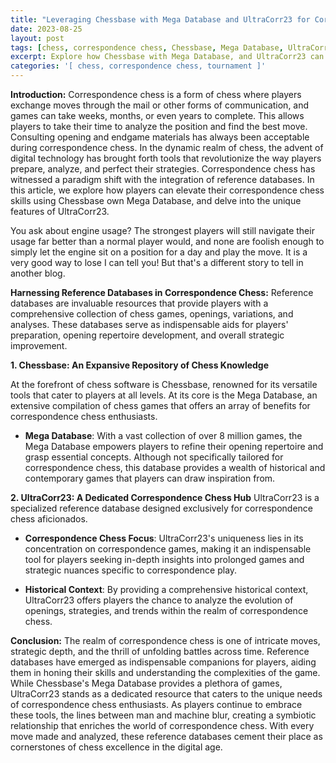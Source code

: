 ```yaml
---
title: "Leveraging Chessbase with Mega Database and UltraCorr23 for Correspondence Chess Excellence"
date: 2023-08-25
layout: post
tags: [chess, correspondence chess, Chessbase, Mega Database, UltraCorr23, reference databases]
excerpt: Explore how Chessbase with Mega Database, and UltraCorr23 can enhance your correspondence chess skills and preparation.
categories: '[ chess, correspondence chess, tournament ]'
---
```


**Introduction:**
Correspondence chess is a form of chess where players exchange moves through the mail or other forms of communication, and games can take weeks, months, or even years to complete. This allows players to take their time to analyze the position and find the best move. Consulting opening and endgame materials has always been acceptable during correspondence chess. In the dynamic realm of chess, the advent of digital technology has brought forth tools that revolutionize the way players prepare, analyze, and perfect their strategies. Correspondence chess has witnessed a paradigm shift with the integration of reference databases. In this article, we explore how players can elevate their correspondence chess skills using Chessbase own Mega Database, and delve into the unique features of UltraCorr23.

You ask about engine usage? The strongest players will still navigate their usage far better than a normal player would, and none are foolish enough to simply let the engine sit on a position for a day and play the move. It is a very good way to lose I can tell you! But that's a different story to tell in another blog.

**Harnessing Reference Databases in Correspondence Chess:**
Reference databases are invaluable resources that provide players with a comprehensive collection of chess games, openings, variations, and analyses. These databases serve as indispensable aids for players' preparation, opening repertoire development, and overall strategic improvement.

**1. Chessbase: An Expansive Repository of Chess Knowledge**

At the forefront of chess software is Chessbase, renowned for its versatile tools that cater to players at all levels. At its core is the Mega Database, an extensive compilation of chess games that offers an array of benefits for correspondence chess enthusiasts.

- **Mega Database**: With a vast collection of over 8 million games, the Mega Database empowers players to refine their opening repertoire and grasp essential concepts. Although not specifically tailored for correspondence chess, this database provides a wealth of historical and contemporary games that players can draw inspiration from.

**2. UltraCorr23: A Dedicated Correspondence Chess Hub**
UltraCorr23 is a specialized reference database designed exclusively for correspondence chess aficionados.

- **Correspondence Chess Focus**: UltraCorr23's uniqueness lies in its concentration on correspondence games, making it an indispensable tool for players seeking in-depth insights into prolonged games and strategic nuances specific to correspondence play.

- **Historical Context**: By providing a comprehensive historical context, UltraCorr23 offers players the chance to analyze the evolution of openings, strategies, and trends within the realm of correspondence chess.

**Conclusion:**
The realm of correspondence chess is one of intricate moves, strategic depth, and the thrill of unfolding battles across time. Reference databases have emerged as indispensable companions for players, aiding them in honing their skills and understanding the complexities of the game. While Chessbase's Mega Database provides a plethora of games, UltraCorr23 stands as a dedicated resource that caters to the unique needs of correspondence chess enthusiasts. As players continue to embrace these tools, the lines between man and machine blur, creating a symbiotic relationship that enriches the world of correspondence chess. With every move made and analyzed, these reference databases cement their place as cornerstones of chess excellence in the digital age.